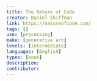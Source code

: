 ```yaml
---
title: The Nature of Code
creator: Daniel Shiffman
link: https://natureofcode.com/
tags: []
use: [processing]
make: [generative art]
levels: [intermediate]
languages: [English]
types: [book]
description:
contributor:
---
```

